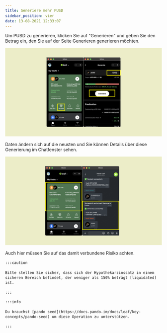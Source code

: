 ```yaml
---
title: Generiere mehr PUSD
sidebar_position: vier
date: 13-08-2021 12:33:07
---
```


Um PUSD zu generieren, klicken Sie auf "Generieren" und geben Sie den Betrag ein, den Sie auf der Seite Generieren generieren möchten.

![](../assets/leaf-generate-p1.png)

Daten ändern sich auf die neusten und Sie können Details über diese Generierung im Chatfenster sehen.

![](../assets/leaf-generate-p2.png)


Auch hier müssen Sie auf das damit verbundene Risiko achten.

````mdx-code-block
:::caution

Bitte stellen Sie sicher, dass sich der Hypothekarzinssatz in einem sicheren Bereich befindet, der weniger als 150% beträgt [liquidated] ist.

:::
````

````mdx-code-block
:::info

Du brauchst [pando seed](https://docs.pando.im/docs/leaf/key-concepts/pando-seed) um diese Operation zu unterstützen.

:::
````
